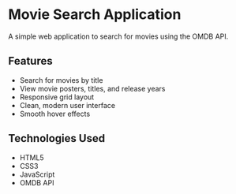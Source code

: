# Movie Search Application

A simple web application to search for movies using the OMDB API.

## Features
- Search for movies by title
- View movie posters, titles, and release years
- Responsive grid layout
- Clean, modern user interface
- Smooth hover effects

## Technologies Used
- HTML5
- CSS3
- JavaScript
- OMDB API
